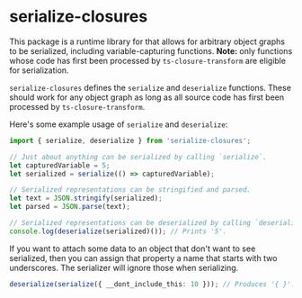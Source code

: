 # serialize-closures

This package is a runtime library for that allows for arbitrary object graphs to be serialized, including variable-capturing functions. **Note:** only functions whose code has first been processed by `ts-closure-transform` are eligible for serialization. 

`serialize-closures` defines the `serialize` and `deserialize` functions. These should work for any object graph as long as all source code has first been processed by `ts-closure-transform`.

Here's some example usage of `serialize` and `deserialize`:

```typescript
import { serialize, deserialize } from 'serialize-closures';

// Just about anything can be serialized by calling `serialize`.
let capturedVariable = 5;
let serialized = serialize(() => capturedVariable);

// Serialized representations can be stringified and parsed.
let text = JSON.stringify(serialized);
let parsed = JSON.parse(text);

// Serialized representations can be deserialized by calling `deserialize`.
console.log(deserialize(serialized)()); // Prints '5'.
```

If you want to attach some data to an object that don't want to see serialized, then you can assign that property a name that starts with two underscores. The serializer will ignore those when serializing.

```typescript
deserialize(serialize({ __dont_include_this: 10 })); // Produces '{ }'.
```
